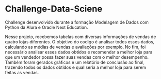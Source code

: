 # Challenge-Data-Sciene
Challenge desenvolvido durante a formação Modelagem de Dados com Python da Alura e Oracle Next Education.

Nesse projeto, recebemos tabelas com diversas informações de vendas de quatro lojas diferentes. O objetivo do codigo é analisar todos esses dados, calculando as médias de vendas e avaliações por exemplo. No fim, foi necessário analisar esses dados obtidos e recomendar a melhor loja para que um vendedor possa fazer suas vendas com o melhor desempenho. Também foram gerados gráficos e um relatório de conclusão ao final, trazendo todos os dados obtidos e qual seria a melhor loja para serem feitas as vendas.

